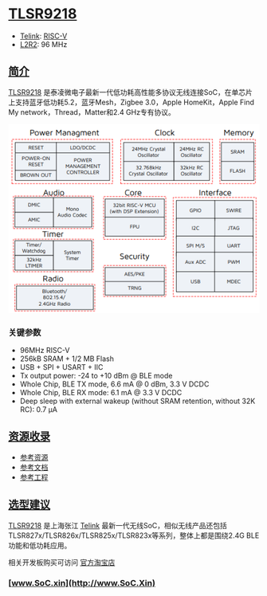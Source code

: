 ﻿# [TLSR9218](https://doc.soc.xin/TLSR9218)

* [Telink](https://www.telink-semi.com/): [RISC-V](https://github.com/SoCXin/RISC-V)
* [L2R2](https://github.com/SoCXin/Level): 96 MHz

## [简介](https://github.com/SoCXin/TLSR9218/wiki)

[TLSR9218](https://github.com/SoCXin/TLSR9218) 是泰凌微电子最新一代低功耗高性能多协议无线连接SoC，在单芯片上支持蓝牙低功耗5.2，蓝牙Mesh，Zigbee 3.0，Apple HomeKit，Apple Find My network，Thread，Matter和2.4 GHz专有协议。

[![sites](docs/TLSR9218.png)](http://wiki.telink-semi.cn/wiki/chip-series/TLSR921x-Series/)

### 关键参数

* 96MHz RISC-V
* 256kB SRAM + 1/2 MB Flash
* USB + SPI + USART + IIC
* Tx output power: -24 to +10 dBm @ BLE mode
* Whole Chip, BLE TX mode, 6.6 mA @ 0 dBm, 3.3 V DCDC
* Whole Chip, BLE RX mode: 6.1 mA @ 3.3 V DCDC
* Deep sleep with external wakeup (without SRAM retention, without 32K RC): 0.7 µA


## [资源收录](https://github.com/SoCXin)

* [参考资源](src/)
* [参考文档](docs/)
* [参考工程](project/)

## [选型建议](https://github.com/SoCXin/TLSR9218)

[TLSR9218](http://www.telink-semi.cn/products/multiprotocol-iot/) 是上海张江 [Telink](https://www.telink-semi.com/) 最新一代无线SoC，相似无线产品还包括TLSR827x/TLSR826x/TLSR825x/TLSR823x等系列，整体上都是围绕2.4G BLE功能和低功耗应用。

相关开发板购买可访问 [官方淘宝店](https://shop321349797.taobao.com/index.htm?spm=a1z10.3-c.w5002-24452846213.2.b2024315ryCAKL)


### [www.SoC.xin](http://www.SoC.Xin)
